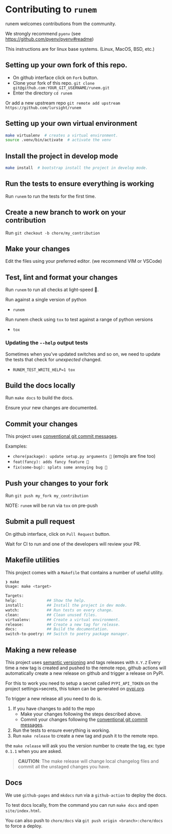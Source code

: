 # Contributing to `runem`

runem welcomes contributions from the community.

We strongly recommend `pyenv` (see https://github.com/pyenv/pyenv#readme)

This instructions are for linux base systems. (Linux, MacOS, BSD, etc.)
## Setting up your own fork of this repo.

- On github interface click on `Fork` button.
- Clone your fork of this repo. `git clone git@github.com:YOUR_GIT_USERNAME/runem.git`
- Enter the directory `cd runem`

Or add a new upstream repo `git remote add upstream https://github.com/lursight/runem`

## Setting up your own virtual environment

```sh
make virtualenv  # creates a virtual environment.
source .venv/bin/activate  # activate the venv
```

## Install the project in develop mode

```sh
make install  # bootstrap install the project in develop mode.
```

## Run the tests to ensure everything is working

Run `runem` to run the tests for the first time.

## Create a new branch to work on your contribution

Run `git checkout -b chore/my_contribution`

## Make your changes

Edit the files using your preferred editor. (we recommend VIM or VSCode)

## Test, lint and format your changes

Run `runem` to run all checks at light-speed 🚀.

Run against a single version of python

- `runem`

Run runem check using `tox` to test against a range of python versions

- `tox`

### Updating the `--help` output tests

Sometimes when you've updated switches and so on, we need to update the tests that check
for _unexpected_ changed.

- `RUNEM_TEST_WRITE_HELP=1 tox`

## Build the docs locally

Run `make docs` to build the docs.

Ensure your new changes are documented.

## Commit your changes

This project uses [conventional git commit messages](https://www.conventionalcommits.org/en/v1.0.0/).

Examples: 
 - `chore(package): update setup.py arguments 🎉` (emojis are fine too)
 - `feat(fancy): adds fancy feature 🚀`
 - `fix(some-bug): splats some annoying bug 🐞`

## Push your changes to your fork

Run `git push my_fork my_contribution`

NOTE: `runem` will be run via `tox` on pre-push

## Submit a pull request

On github interface, click on `Pull Request` button.

Wait for CI to run and one of the developers will review your PR.

## Makefile utilities

This project comes with a `Makefile` that contains a number of useful utility.

```bash 
❯ make
Usage: make <target>

Targets:
help:             ## Show the help.
install:          ## Install the project in dev mode.
watch:            ## Run tests on every change.
clean:            ## Clean unused files.
virtualenv:       ## Create a virtual environment.
release:          ## Create a new tag for release.
docs:             ## Build the documentation.
switch-to-poetry: ## Switch to poetry package manager.
```

## Making a new release

This project uses [semantic versioning](https://semver.org/) and tags releases with `X.Y.Z`
Every time a new tag is created and pushed to the remote repo, github actions will
automatically create a new release on github and trigger a release on PyPI.

For this to work you need to setup a secret called `PYPI_API_TOKEN` on the project settings>secrets, 
this token can be generated on [pypi.org](https://pypi.org/account/).

To trigger a new release all you need to do is.

1. If you have changes to add to the repo
    * Make your changes following the steps described above.
    * Commit your changes following the [conventional git commit messages](https://www.conventionalcommits.org/en/v1.0.0/).
2. Run the tests to ensure everything is working.
4. Run `make release` to create a new tag and push it to the remote repo.

the `make release` will ask you the version number to create the tag, ex: type `0.1.1` when you are asked.

> **CAUTION**:  The make release will change local changelog files and commit all the unstaged changes you have.

## Docs
We use `github-pages` and `mkdocs` run via a `github-action` to deploy the docs.

To test docs locally, from the command you can run `make docs` and open `site/index.html`.

You can also push to `chore/docs` via `git push origin <branch>:chore/docs` to force a deploy.


